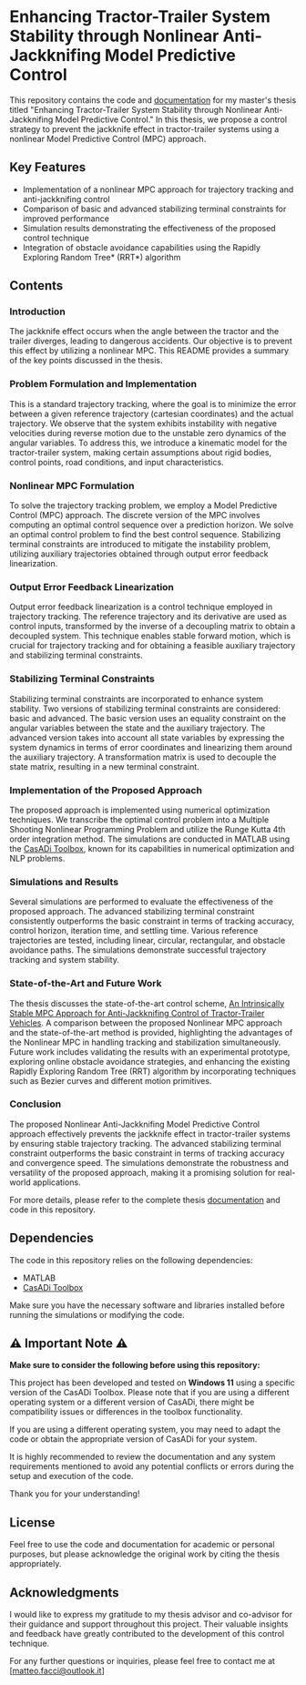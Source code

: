 # Enhancing Tractor-Trailer System Stability through Nonlinear Anti-Jackknifing Model Predictive Control

This repository contains the code and [documentation](facci_matteo_master_thesis.pdf) for my master's thesis titled "Enhancing Tractor-Trailer System Stability through Nonlinear Anti-Jackknifing Model Predictive Control." In this thesis, we propose a control strategy to prevent the jackknife effect in tractor-trailer systems using a nonlinear Model Predictive Control (MPC) approach.

## Key Features
- Implementation of a nonlinear MPC approach for trajectory tracking and anti-jackknifing control
- Comparison of basic and advanced stabilizing terminal constraints for improved performance
- Simulation results demonstrating the effectiveness of the proposed control technique
- Integration of obstacle avoidance capabilities using the Rapidly Exploring Random Tree* (RRT*) algorithm

## Contents

### Introduction

The jackknife effect occurs when the angle between the tractor and the trailer diverges, leading to dangerous accidents. Our objective is to prevent this effect by utilizing a nonlinear MPC. This README provides a summary of the key points discussed in the thesis.

### Problem Formulation and Implementation

This is a standard trajectory tracking, where the goal is to minimize the error between a given reference trajectory (cartesian coordinates) and the actual trajectory. We observe that the system exhibits instability with negative velocities during reverse motion due to the unstable zero dynamics of the angular variables. To address this, we introduce a kinematic model for the tractor-trailer system, making certain assumptions about rigid bodies, control points, road conditions, and input characteristics.

### Nonlinear MPC Formulation

To solve the trajectory tracking problem, we employ a Model Predictive Control (MPC) approach. The discrete version of the MPC involves computing an optimal control sequence over a prediction horizon. We solve an optimal control problem to find the best control sequence. Stabilizing terminal constraints are introduced to mitigate the instability problem, utilizing auxiliary trajectories obtained through output error feedback linearization.

### Output Error Feedback Linearization

Output error feedback linearization is a control technique employed in trajectory tracking. The reference trajectory and its derivative are used as control inputs, transformed by the inverse of a decoupling matrix to obtain a decoupled system. This technique enables stable forward motion, which is crucial for trajectory tracking and for obtaining a feasible auxiliary trajectory and stabilizing terminal constraints.

### Stabilizing Terminal Constraints

Stabilizing terminal constraints are incorporated to enhance system stability. Two versions of stabilizing terminal constraints are considered: basic and advanced. The basic version uses an equality constraint on the angular variables between the state and the auxiliary trajectory. The advanced version takes into account all state variables by expressing the system dynamics in terms of error coordinates and linearizing them around the auxiliary trajectory. A transformation matrix is used to decouple the state matrix, resulting in a new terminal constraint.

### Implementation of the Proposed Approach

The proposed approach is implemented using numerical optimization techniques. We transcribe the optimal control problem into a Multiple Shooting Nonlinear Programming Problem and utilize the Runge Kutta 4th order integration method. The simulations are conducted in MATLAB using the [CasADi Toolbox](https://github.com/casadi), known for its capabilities in numerical optimization and NLP problems.

### Simulations and Results

Several simulations are performed to evaluate the effectiveness of the proposed approach. The advanced stabilizing terminal constraint consistently outperforms the basic constraint in terms of tracking accuracy, control horizon, iteration time, and settling time. Various reference trajectories are tested, including linear, circular, rectangular, and obstacle avoidance paths. The simulations demonstrate successful trajectory tracking and system stability.

### State-of-the-Art and Future Work

The thesis discusses the state-of-the-art control scheme, [An Intrinsically Stable MPC Approach for Anti-Jackknifing Control of Tractor-Trailer Vehicles](https://ieeexplore.ieee.org/document/9740173). A comparison between the proposed Nonlinear MPC approach and the state-of-the-art method is provided, highlighting the advantages of the Nonlinear MPC in handling tracking and stabilization simultaneously. Future work includes validating the results with an experimental prototype, exploring online obstacle avoidance strategies, and enhancing the existing Rapidly Exploring Random Tree (RRT) algorithm by incorporating techniques such as Bezier curves and different motion primitives.

### Conclusion

The proposed Nonlinear Anti-Jackknifing Model Predictive Control approach effectively prevents the jackknife effect in tractor-trailer systems by ensuring stable trajectory tracking. The advanced stabilizing terminal constraint outperforms the basic constraint in terms of tracking accuracy and convergence speed. The simulations demonstrate the robustness and versatility of the proposed approach, making it a promising solution for real-world applications.

For more details, please refer to the complete thesis [documentation](facci_matteo_master_thesis.pdf) and code in this repository.

## Dependencies
The code in this repository relies on the following dependencies:
- MATLAB
- [CasADi Toolbox](https://github.com/casadi)

Make sure you have the necessary software and libraries installed before running the simulations or modifying the code.

## :warning: Important Note :warning:

**Make sure to consider the following before using this repository:**

This project has been developed and tested on **Windows 11** using a specific version of the CasADi Toolbox. Please note that if you are using a different operating system or a different version of CasADi, there might be compatibility issues or differences in the toolbox functionality.

If you are using a different operating system, you may need to adapt the code or obtain the appropriate version of CasADi for your system.

It is highly recommended to review the documentation and any system requirements mentioned to avoid any potential conflicts or errors during the setup and execution of the code.

Thank you for your understanding!


## License
Feel free to use the code and documentation for academic or personal purposes, but please acknowledge the original work by citing the thesis appropriately.

## Acknowledgments
I would like to express my gratitude to my thesis advisor and co-advisor for their guidance and support throughout this project. Their valuable insights and feedback have greatly contributed to the development of this control technique.


For any further questions or inquiries, please feel free to contact me at [matteo.facci@outlook.it]
